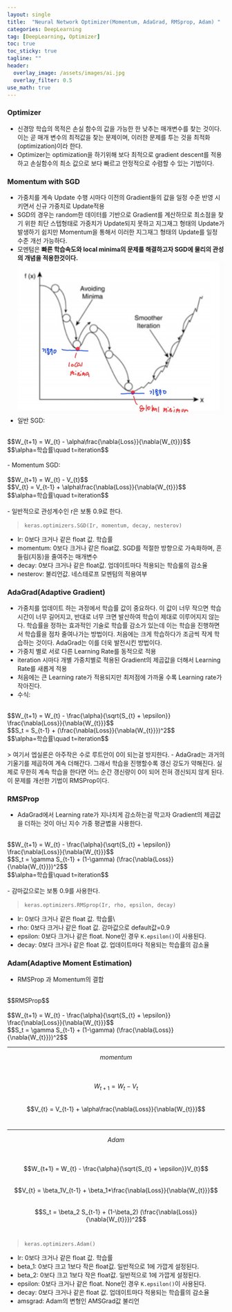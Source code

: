 ```yaml
---
layout: single
title:  "Neural Network Optimizer(Momentum, AdaGrad, RMSprop, Adam) "
categories: DeepLearning
tag: [DeepLearning, Optimizer]
toc: true
toc_sticky: true
tagline: ""
header:
  overlay_image: /assets/images/ai.jpg
  overlay_filter: 0.5
use_math: true
---
```


### Optimizer
 - 신경망 학습의 목적은 손실 함수의 값을 가능한 한 낮추는 매개변수를 찾는 것이다. 이는 곧 매개 변수의 최적값을 찾는 문제이며, 이러한 문제를 투는 것을 최적화(optimization)이라 한다.
 - Optimizer는 optimization을 하기위해 보다 최적으로 gradient descent를 적용하고 손실함수의 최소 값으로 보다 빠르고 안정적으로 수렴할 수 있는 기법이다.

###  Momentum with SGD
 - 가중치를 계속 Update 수행 시마다 이전의 Gradient들의 값을 일정 수준 반영 시키면서 신규 가중치로 Update적용
 - SGD의 경우는 random한 데이터를 기반으로 Gradient를 계산하므로 최소점을 찾기 위한 최단 스텝형태로 가중치가 Update되지 못하고 지그재그 형태의 Update가 발생하기 쉽지만 Momentum을 통해서 이러한 지그재그 형태의 Update를 일정 수준 개선 가능하다.
 - 모멘텀은 **빠른 학습속도와 local minima의 문제를 해결하고자 SGD에 물리의 관성의 개념을 적용한것이다.**
 ![](https://github.com/skkumin/skkumin.github.io/blob/master/images/deeplearning/momentum.jpg?raw=true)  
 - 일반 SGD:<br/>
<br/>
$$W_{t+1} = W_{t} - \alpha\frac{\nabla{Loss}}{\nabla{W_{t}}}$$<br/>
$$\alpha=학습률\quad t=iteration$$<br/>
<br/>
 - Momentum SGD:<br/>
<br/>
$$W_{t+1} = W_{t} - V_{t}$$<br/>
$$V_{t} = V_{t-1} + \alpha\frac{\nabla{Loss}}{\nabla{W_{t}}}$$<br/>
$$\alpha=학습률\quad t=iteration$$<br/>
<br/> 
 - 일반적으로 관성계수인 r은 보통 0.9로 한다.

>  `keras.optimizers.SGD(Ir, momentum, decay, nesterov)`
 - Ir: 0보다 크거나 같은 float 값. 학습률
 - momentum: 0보다 크거나 같은 float값. SGD를 적절한 방향으로 가속화하며, 흔들림(지동)을 줄여주는 매개변수
 - decay: 0보다 크거나 같은 float값. 업데이트마다 적용되는 학습룰의 감소율
 - nesterov: 불리언값. 네스테로프 모멘텀의 적용여부

###  AdaGrad(Adaptive Gradient)
 - 가중치를 업데이트 하는 과정에서 학습률 값이 중요하다. 이 값이 너무 작으면 학습시간이 너무 길어지고, 반대로 너무 크면 발산하여 학습이 제대로 이루어지지 않는다. 학습률을 정하는 효과적인 기술로 학습률 감소가 있는데 이는 학습을 진행하면서 학습률을 점차 줄여나가는 방법이다. 처음에는 크게 학습하다가 조금씩 작게 학습하는 것이다. AdaGrad는 이를 더욱 발전시킨 방법이다.
 - 가중치 별로 서로 다른 Learning Rate를 동적으로 적용
 - iteration 시마다 개별 가중치별로 적용된 Gradient의 제곱값을 더해서 Learning Rate를 새롭게 적용
 - 처음에는 큰 Learning rate가 적용되지만 최저점에 가까울 수록 Learning rate가 작아진다.
 - 수식:<br/>
<br/>
$$W_{t+1} = W_{t} - \frac{\alpha}{\sqrt{S_{t} + \epsilon}} \frac{\nabla{Loss}}{\nabla{W_{t}}}$$<br/>
$$S_t = S_{t-1} + (\frac{\nabla{Loss}}{\nabla{W_{t}}})^2$$<br/>
$$\alpha=학습률\quad t=iteration$$<br/>
<br/>
> 여기서 엡실론은 아주작은 수로 루트안이 0이 되는걸 방지한다.
 - AdaGrad는 과거의 기울기를 제곱하여 계속 더해간다. 그래서 학습을 진행할수록 갱신 강도가 약해진다. 실제로 무한히 계속 학습을 한다면 어느 순간 갱신량이 0이 되어 전혀 갱신되지 않게 된다. 이 문제를 개선한 기법이 RMSProp이다.

### RMSProp
 - AdaGrad에서 Learning rate가 지나치게 감소하는걸 막고자 Gradient의 제곱값을 더하는 것이 아닌 지수 가중 평균볍을 사용한다.<br/>
<br/>
$$W_{t+1} = W_{t} - \frac{\alpha}{\sqrt{S_{t} + \epsilon}} \frac{\nabla{Loss}}{\nabla{W_{t}}}$$<br/>
$$S_t = \gamma S_{t-1} + (1-\gamma) (\frac{\nabla{Loss}}{\nabla{W_{t}}})^2$$<br/>
$$\alpha=학습률\quad t=iteration$$<br/>
<br/>
 - 감마값으로는 보통 0.9를 사용한다.

> `keras.optimizers.RMSprop(Ir, rho, epsilon, decay)`
 - Ir: 0보다 크거나 같은 float 값. 학습률\
 - rho: 0보다 크거나 같은 float 값. 감마값으로 default값=0.9
 - epsilon: 0보다 크거나 같은 float. None인 경우 `K.epsilon()`이 사용된다.
 - decay: 0보다 크거나 같은 float 값. 업데이트마다 적용되는 학습률의 감소율

### Adam(Adaptive Moment Estimation)
 - RMSProp 과 Momentum의 결합<br/>
<br/>  
$$RMSProp$$<br/>
<br/>
$$W_{t+1} = W_{t} - \frac{\alpha}{\sqrt{S_{t} + \epsilon}} \frac{\nabla{Loss}}{\nabla{W_{t}}}$$<br/>
$$S_t = \gamma S_{t-1} + (1-\gamma) (\frac{\nabla{Loss}}{\nabla{W_{t}}})^2$$<br/>
  
---
  
$$momentum$$<br/>
<br/>
$$W_{t+1} = W_{t} - V_{t}$$<br/>
$$V_{t} = V_{t-1} + \alpha\frac{\nabla{Loss}}{\nabla{W_{t}}}$$<br/>
  
___
  
$$Adam$$<br/>
<br/>
$$W_{t+1} = W_{t} - \frac{\alpha}{\sqrt{S_{t} + \epsilon}}V_{t}$$<br/>
$$V_{t} = \beta_1V_{t-1} + \beta_1*\frac{\nabla{Loss}}{\nabla{W_{t}}}$$<br/>
$$S_t = \beta_2 S_{t-1} + (1-\beta_2) (\frac{\nabla{Loss}}{\nabla{W_{t}}})^2$$<br/>

> `keras.optimizers.Adam()`
 - Ir: 0보다 크거나 같은 float 값. 학습률
 - beta_1: 0보다 크고 1보다 작은 float값. 일반적으로 1에 가깝게 설정된다.
 - beta_2: 0보다 크고 1보다 작은 float값. 일반적으로 1에 가깝게 설정된다.
 - epsilon: 0보다 크거나 같은 float. None인 경우 `K.epsilon()`이 사용된다.
 - decay: 0보다 크거나 같은 float 값. 업데이트마다 적용되는 학습률의 감소율
 - amsgrad: Adam의 변형인 AMSGrad값 불리언
